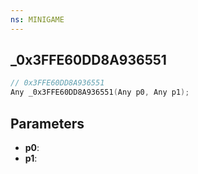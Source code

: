 ```yaml
---
ns: MINIGAME
---
```

## _0x3FFE60DD8A936551

```c
// 0x3FFE60DD8A936551
Any _0x3FFE60DD8A936551(Any p0, Any p1);
```

## Parameters
* **p0**:
* **p1**:
